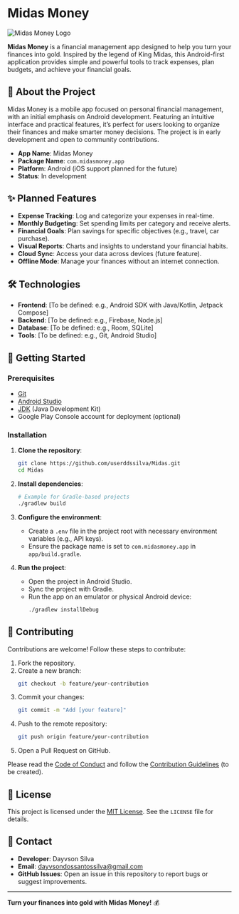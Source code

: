 # Midas Money

![Midas Money Logo](https://via.placeholder.com/150) <!-- Replace with the actual logo path -->

**Midas Money** is a financial management app designed to help you turn your finances into gold. Inspired by the legend of King Midas, this Android-first application provides simple and powerful tools to track expenses, plan budgets, and achieve your financial goals.

## 📖 About the Project

Midas Money is a mobile app focused on personal financial management, with an initial emphasis on Android development. Featuring an intuitive interface and practical features, it’s perfect for users looking to organize their finances and make smarter money decisions. The project is in early development and open to community contributions.

- **App Name**: Midas Money
- **Package Name**: `com.midasmoney.app`
- **Platform**: Android (iOS support planned for the future)
- **Status**: In development

## ✨ Planned Features

- **Expense Tracking**: Log and categorize your expenses in real-time.
- **Monthly Budgeting**: Set spending limits per category and receive alerts.
- **Financial Goals**: Plan savings for specific objectives (e.g., travel, car purchase).
- **Visual Reports**: Charts and insights to understand your financial habits.
- **Cloud Sync**: Access your data across devices (future feature).
- **Offline Mode**: Manage your finances without an internet connection.

## 🛠️ Technologies

- **Frontend**: [To be defined: e.g., Android SDK with Java/Kotlin, Jetpack Compose]
- **Backend**: [To be defined: e.g., Firebase, Node.js]
- **Database**: [To be defined: e.g., Room, SQLite]
- **Tools**: [To be defined: e.g., Git, Android Studio]

## 🚀 Getting Started

### Prerequisites

- [Git](https://git-scm.com/)
- [Android Studio](https://developer.android.com/studio)
- [JDK](https://www.oracle.com/java/technologies/javase-downloads.html) (Java Development Kit)
- Google Play Console account for deployment (optional)

### Installation

1. **Clone the repository**:
   ```bash
   git clone https://github.com/userddssilva/Midas.git
   cd Midas 
   ```

2. **Install dependencies**:
   ```bash
   # Example for Gradle-based projects
   ./gradlew build
   ```

3. **Configure the environment**:
   - Create a `.env` file in the project root with necessary environment variables (e.g., API keys).
   - Ensure the package name is set to `com.midasmoney.app` in `app/build.gradle`.

4. **Run the project**:
   - Open the project in Android Studio.
   - Sync the project with Gradle.
   - Run the app on an emulator or physical Android device:
     ```bash
     ./gradlew installDebug
     ```

## 🤝 Contributing

Contributions are welcome! Follow these steps to contribute:

1. Fork the repository.
2. Create a new branch:
   ```bash
   git checkout -b feature/your-contribution
   ```
3. Commit your changes:
   ```bash
   git commit -m "Add [your feature]"
   ```
4. Push to the remote repository:
   ```bash
   git push origin feature/your-contribution
   ```
5. Open a Pull Request on GitHub.

Please read the [Code of Conduct](CODE_OF_CONDUCT.md) and follow the [Contribution Guidelines](CONTRIBUTING.md) (to be created).

## 📜 License

This project is licensed under the [MIT License](LICENSE). See the `LICENSE` file for details.

## 📧 Contact

- **Developer**: Dayvson Silva
- **Email**: dayvsondossantossilva@gmail.com
- **GitHub Issues**: Open an issue in this repository to report bugs or suggest improvements.

---

**Turn your finances into gold with Midas Money!** 💰